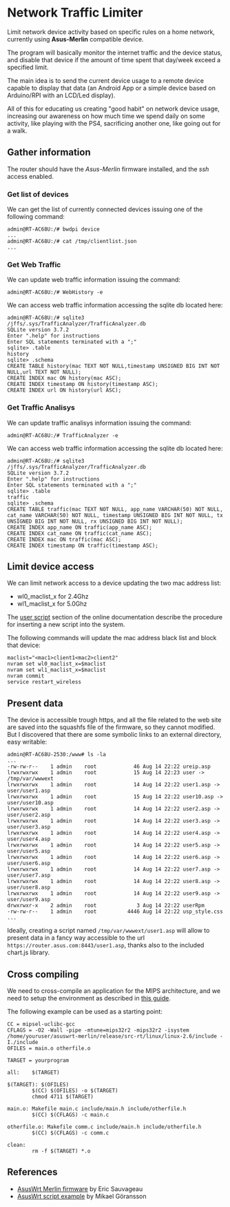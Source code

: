 # Network Traffic Limiter

Limit network device activity based on specific rules on a home network, currently using **Asus-Merlin** compatible device.

The program will basically monitor the internet traffic and the device status, and disable that device if the amount of time spent that day/week exceed a specified limit.

The main idea is to send the current device usage to a remote device capable to display that data (an Android App or a simple device based on Arduino/RPI with an LCD/Led display).

All of this for educating us creating "good habit" on network device usage, increasing our awareness on how much time we spend daily on some activity, like playing with the PS4, sacrificing another one, like going out for a walk.

## Gather information

The router should have the _Asus-Merlin_ firmware installed, and the _ssh_ access enabled.

### Get list of devices

We can get the list of currently connected devices issuing one of the following command:

```
admin@RT-AC68U:/# bwdpi device
...
admin@RT-AC68U:/# cat /tmp/clientlist.json
...
```

### Get Web Traffic

We can update web traffic information issuing the command:

```
admin@RT-AC68U:/# WebHistory -e
```

We can access web traffic information accessing the sqlite db located here:

```
admin@RT-AC68U:/# sqlite3 /jffs/.sys/TrafficAnalyzer/TrafficAnalyzer.db
SQLite version 3.7.2
Enter ".help" for instructions
Enter SQL statements terminated with a ";"
sqlite> .table
history
sqlite> .schema
CREATE TABLE history(mac TEXT NOT NULL,timestamp UNSIGNED BIG INT NOT NULL,url TEXT NOT NULL);
CREATE INDEX mac ON history(mac ASC);
CREATE INDEX timestamp ON history(timestamp ASC);
CREATE INDEX url ON history(url ASC);
```

### Get Traffic Analisys

We can update traffic analisys information issuing the command:

```
admin@RT-AC68U:/# TrafficAnalyzer -e
```

We can access web traffic information accessing the sqlite db located here:

```
admin@RT-AC68U:/# sqlite3 /jffs/.sys/TrafficAnalyzer/TrafficAnalyzer.db
SQLite version 3.7.2
Enter ".help" for instructions
Enter SQL statements terminated with a ";"
sqlite> .table
traffic
sqlite> .schema
CREATE TABLE traffic(mac TEXT NOT NULL, app_name VARCHAR(50) NOT NULL, cat_name VARCHAR(50) NOT NULL, timestamp UNSIGNED BIG INT NOT NULL, tx UNSIGNED BIG INT NOT NULL, rx UNSIGNED BIG INT NOT NULL);
CREATE INDEX app_name ON traffic(app_name ASC);
CREATE INDEX cat_name ON traffic(cat_name ASC);
CREATE INDEX mac ON traffic(mac ASC);
CREATE INDEX timestamp ON traffic(timestamp ASC);
```

## Limit device access

We can limit network access to a device updating the two mac address list:

- wl0_maclist_x for 2.4Ghz
- wl1_maclist_x for 5.0Ghz

The [user script](https://github.com/RMerl/asuswrt-merlin.ng/wiki/User-scripts) section of the online documentation describe the procedure for inserting a new script into the system.

The following commands will update the mac address black list and block that device:

```
maclist="<mac1>client1<mac2>client2"
nvram set wl0_maclist_x=$maclist
nvram set wl1_maclist_x=$maclist
nvram commit
service restart_wireless
```

## Present data

The device is accessible trough https, and all the file related to the web site are saved into the squashfs file of the firmware, so they cannot modified. But I discovered that there are some symbolic links to an external directory, easy writable:

```
admin@RT-AC68U-2530:/www# ls -la
...
-rw-rw-r--    1 admin    root            46 Aug 14 22:22 ureip.asp
lrwxrwxrwx    1 admin    root            15 Aug 14 22:23 user -> /tmp/var/wwwext
lrwxrwxrwx    1 admin    root            14 Aug 14 22:22 user1.asp -> user/user1.asp
lrwxrwxrwx    1 admin    root            15 Aug 14 22:22 user10.asp -> user/user10.asp
lrwxrwxrwx    1 admin    root            14 Aug 14 22:22 user2.asp -> user/user2.asp
lrwxrwxrwx    1 admin    root            14 Aug 14 22:22 user3.asp -> user/user3.asp
lrwxrwxrwx    1 admin    root            14 Aug 14 22:22 user4.asp -> user/user4.asp
lrwxrwxrwx    1 admin    root            14 Aug 14 22:22 user5.asp -> user/user5.asp
lrwxrwxrwx    1 admin    root            14 Aug 14 22:22 user6.asp -> user/user6.asp
lrwxrwxrwx    1 admin    root            14 Aug 14 22:22 user7.asp -> user/user7.asp
lrwxrwxrwx    1 admin    root            14 Aug 14 22:22 user8.asp -> user/user8.asp
lrwxrwxrwx    1 admin    root            14 Aug 14 22:22 user9.asp -> user/user9.asp
drwxrwxr-x    2 admin    root             3 Aug 14 22:22 userRpm
-rw-rw-r--    1 admin    root          4446 Aug 14 22:22 usp_style.css
...
```

Ideally, creating a script named `/tmp/var/wwwext/user1.asp` will allow to present data in a fancy way accessible to the url `https://router.asus.com:8443/user1.asp`, thanks also to the included chart.js library.

## Cross compiling

We need to cross-compile an application for the MIPS architecture, and we need to setup the environment as described in [this guide](https://github.com/RMerl/asuswrt-merlin.ng/wiki/Compile-Firmware-from-source-using-Ubuntu).

The following example can be used as a starting point:

```
CC = mipsel-uclibc-gcc
CFLAGS = -O2 -Wall -pipe -mtune=mips32r2 -mips32r2 -isystem /home/youruser/asuswrt-merlin/release/src-rt/linux/linux-2.6/include -I./include
OFILES = main.o otherfile.o

TARGET = yourprogram

all:    $(TARGET)

$(TARGET): $(OFILES)
        $(CC) $(OFILES) -o $(TARGET)
        chmod 4711 $(TARGET)

main.o: Makefile main.c include/main.h include/otherfile.h
        $(CC) $(CFLAGS) -c main.c

otherfile.o: Makefile comm.c include/main.h include/otherfile.h
        $(CC) $(CFLAGS) -c comm.c

clean:
        rm -f $(TARGET) *.o
```

## References

- [AsusWrt Merlin firmware](https://github.com/RMerl/asuswrt-merlin) by Eric Sauvageau
- [AsusWrt script example](https://github.com/mgor/asuswrt-scripts) by Mikael Göransson
